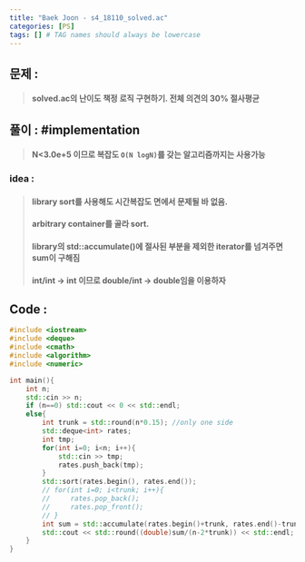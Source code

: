 ```yaml
---
title: "Baek Joon - s4_18110_solved.ac"
categories: [PS]
tags: [] # TAG names should always be lowercase
---
```

## 문제 : 
> #### solved.ac의 난이도 책정 로직 구현하기. 전체 의견의 30% 절사평균

## 풀이 : #implementation
> #### N<3.0e+5 이므로 복잡도 `O(N logN)`를 갖는 알고리즘까지는 사용가능

### idea :
> #### <algorithm> library sort를 사용해도 시간복잡도 면에서 문제될 바 없음.
> #### arbitrary container를 골라 sort.
> #### <numberic> library의 std::accumulate()에 절사된 부분을 제외한 iterator를 넘겨주면 sum이 구해짐
> #### int/int -> int 이므로 double/int -> double임을 이용하자

## Code :
```cpp
#include <iostream>
#include <deque>
#include <cmath>
#include <algorithm>
#include <numeric>

int main(){
    int n;
    std::cin >> n;
    if (n==0) std::cout << 0 << std::endl;
    else{
        int trunk = std::round(n*0.15); //only one side
        std::deque<int> rates;
        int tmp;
        for(int i=0; i<n; i++){
            std::cin >> tmp;
            rates.push_back(tmp);
        }
        std::sort(rates.begin(), rates.end());
        // for(int i=0; i<trunk; i++){
        //     rates.pop_back();
        //     rates.pop_front();
        // }
        int sum = std::accumulate(rates.begin()+trunk, rates.end()-trunk, 0);
        std::cout << std::round((double)sum/(n-2*trunk)) << std::endl;
    }
}

```

